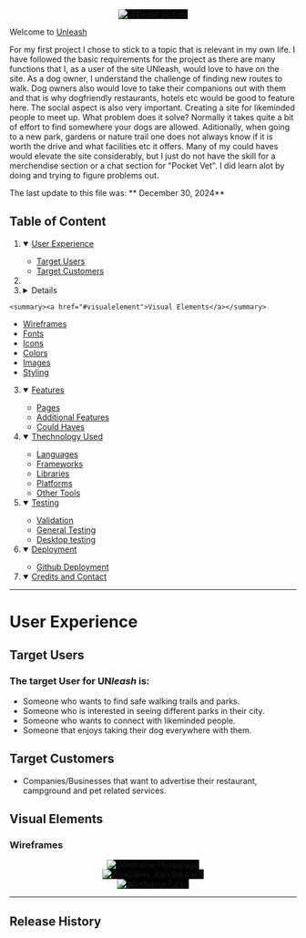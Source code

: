 
<div align="center">
  <img src="../ProjectOne-Unleash/documentation/Screenshots/Project-Unleash screenshots/readmehero.png" style="background-color: black" alt="UNleash picture">
</div>

Welcome to [Unleash](https://lanad-cell.github.io/ProjectOne-Unleash/)

For my first project I chose to stick to a topic that is relevant in my own life. I have followed the basic requirements for the project as there are many functions that I, as a user of the site UNleash, would love to have on the site. As a dog owner, I understand the challenge of finding new routes to walk. Dog owners also would love to take their companions out with them and that is why dogfriendly restaurants, hotels etc would be good to feature here. The social aspect is also very important. Creating a site for likeminded people to meet up. 
What problem does it solve? Normally it takes quite a bit of effort to find somewhere your dogs are allowed. Aditionally, when going to a new park, gardens or nature trail one does not always know if it is worth the drive and what facilities etc it offers. Many of my could haves would elevate the site considerably, but I just do not have the skill for a merchendise section or a chat section for "Pocket Vet". I did learn alot by doing and trying to figure problems out. 

The last update to this file was: ** December 30, 2024**

## Table of Content 
1. <details open>
   <summary><a href="User Experience">User Experience</a></summary>
    
    - [Target Users](#targetusers)
    - [Target Customers](#targetcustomers)
2.    <li><details>
    <summary><a href="#visualelement">Visual Elements</a></summary>

   - [Wireframes](#wireframes)
   - [Fonts](#fonts)
   - [Icons](#icons)
   - [Colors](#colors)
   - [Images](#images)
   - [Styling](#styling)


3. <details open>
   <summary><a href="Features">Features</a></summary>

    - [Pages](#pages)
    - [Additional Features](#additionalfeatures)
    - [Could Haves](#couldhaves)

4. <details open>
   <summary><a href="Technology used">Thechnology Used</a></summary>

    - [Languages](#languages)
    - [Frameworks](#frameworks)
    - [Libraries](#libraries)
    - [Platforms](#platforms)
    - [Other Tools](#othertools)
  
5. <details open>
   <summary><a href="Testing">Testing</a></summary>  

   - [Validation](#validation)
   - [General Testing](#generaltesting)
   - [Desktop testing](#desktoptesting)

6. <details open>
   <summary><a href="Deployment">Deployment</a></summary>

   - [Github Deployment](#github)

7. <details open>
   <summary><a href="Credits and Contact">Credits and Contact</a></summary>

------

# User Experience
## Target Users
   ### The target User for UN<em>leash</em> is:
  - Someone who wants to find safe walking trails and parks.
  - Someone who is interested in seeing different parks in their city.
  - Someone who wants to connect with likeminded people.
  - Someone that enjoys taking their dog everywhere with them. 

## Target Customers
   - Companies/Businesses that want to advertise their restaurant, campground 
   and pet related services.

## Visual Elements
   ### Wireframes 
   <div align="center">
  <img src="../ProjectOne-Unleash/documentation/wireframes/Homepage.png" style="background-color: black" alt="Wireframe Homepage">
</div>
<div align="center">
  <img src="../ProjectOne-Unleash/documentation/wireframes/Join the Pack.png" style="background-color: black" alt="Wireframe Join the pack">
</div>
<div align="center">
  <img src="../ProjectOne-Unleash/documentation/wireframes/Parks.png" style="background-color: black" alt="Wireframe Parks">
</div>


    
     




   



------

## Release History



[def]: visualelements